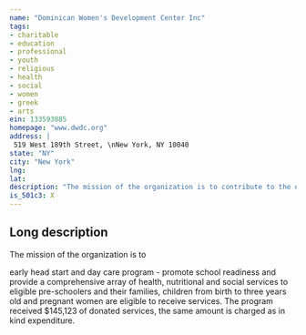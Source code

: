 ```yaml
---
name: "Dominican Women's Development Center Inc"
tags:
- charitable
- education
- professional
- youth
- religious
- health
- social
- women
- greek
- arts
ein: 133593885
homepage: "www.dwdc.org"
address: |
 519 West 189th Street, \nNew York, NY 10040
state: "NY"
city: "New York"
lng: 
lat: 
description: "The mission of the organization is to contribute to the empowerment of low income dominican and other latina women by promoting gender equality, social justice, and providing culturally competent social services. "
is_501c3: X
---
```


## Long description

The mission of the organization is to
  
  early head start and day care program - promote school readiness and provide a comprehensive array of health, nutritional and social services to eligible pre-schoolers and their families, children from birth to three years old and pregnant women are eligible to receive services. The program received $145,123 of donated services, the same amount is charged as in kind expenditure. 
